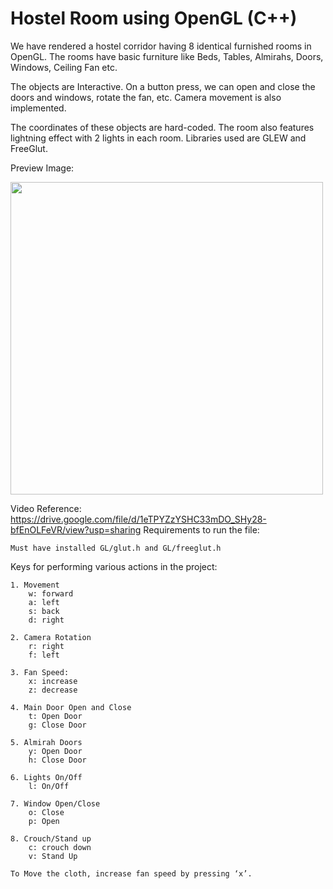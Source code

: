 # Hostel Room using OpenGL (C++)

We have rendered a hostel corridor having 8 identical furnished rooms in OpenGL.
The rooms have basic furniture like Beds, Tables, Almirahs, Doors, Windows, Ceiling Fan etc.

The objects are Interactive. On a button press, we can open and close the doors and windows, rotate the fan, etc.
Camera movement is also implemented.

The coordinates of these objects are hard-coded. 
The room also features lightning effect with 2 lights in each room.
Libraries used are GLEW and FreeGlut.

Preview Image:


<img src="https://user-images.githubusercontent.com/86927636/172348193-2f3dd121-a655-479d-a139-a5eb1f64e84a.png" width="500" height="500">

Video Reference: https://drive.google.com/file/d/1eTPYZzYSHC33mDO_SHy28-bfEnOLFeVR/view?usp=sharing
Requirements to run the file:

	Must have installed GL/glut.h and GL/freeglut.h

Keys for performing various actions in the project:

	1. Movement
		w: forward
		a: left
		s: back
		d: right

	2. Camera Rotation
		r: right
		f: left

	3. Fan Speed:
		x: increase
		z: decrease		

	4. Main Door Open and Close
		t: Open Door
		g: Close Door

	5. Almirah Doors
		y: Open Door
		h: Close Door

	6. Lights On/Off
		l: On/Off

	7. Window Open/Close
		o: Close
		p: Open

	8. Crouch/Stand up
		c: crouch down
		v: Stand Up

	To Move the cloth, increase fan speed by pressing ‘x’.
